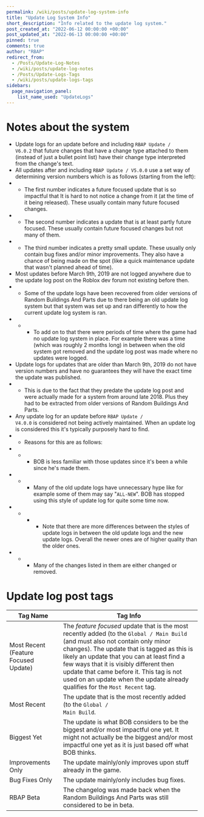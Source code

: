 ```yaml
---
permalink: /wiki/posts/update-log-system-info
title: "Update Log System Info"
short_description: "Info related to the update log system."
post_created_at: "2022-06-12 00:00:00 +00:00"
post_updated_at: "2022-06-13 00:00:00 +00:00"
pinned: true
comments: true
author: "RBAP"
redirect_from:
  - /Posts/Update-Log-Notes
  - /wiki/posts/update-log-notes
  - /Posts/Update-Logs-Tags
  - /wiki/posts/update-logs-tags
sidebars:
  page_navigation_panel:
    list_name_used: "UpdateLogs"
---
```


# Notes about the system

* Update logs for an update before and including <code>RBAP Update / V6.0.2</code> that future changes that have a change type attached to them (instead of just a bullet point list) have their change type interpreted from the change's text.
* All updates after and including <code>RBAP Update / V5.0.0</code> use a set way of determining version numbers which is as follows (starting from the left):
* * The first number indicates a future focused update that is so impactful that It is hard to not notice a change from it (at the time of it being released). These usually contain many future focused changes.
* * The second number indicates a update that is at least partly future focused. These usually contain future focused changes but not many of them.
* * The third number indicates a pretty small update. These usually only contain bug fixes and/or minor improvements. They also have a chance of being made on the spot (like a quick maintenance update that wasn't planned ahead of time).
* Most updates before March 9th, 2019 are not logged anywhere due to the update log post on the Roblox dev forum not existing before then.
* * Some of the update logs have been recovered from older versions of Random Buildings And Parts due to there being an old update log system but that system was set up and ran differently to how the current update log system is ran.
* * * To add on to that there were periods of time where the game had no update log system in place. For example there was a time (which was roughly 2 months long) in between when the old system got removed and the update log post was made where no updates were logged.
* Update logs for updates that are older than March 9th, 2019 do not have version numbers and have no guarantees they will have the exact time the update was published.
* * This is due to the fact that they predate the update log post and were actually made for a system from around late 2018. Plus they had to be extracted from older versions of Random Buildings And Parts.
* Any update log for an update before <code>RBAP Update / V4.0.0</code> is considered not being actively maintained. When an update log is considered this it's typically purposely hard to find.
* * Reasons for this are as follows:
* * * BOB is less familiar with those updates since it's been a while since he's made them.
* * * Many of the old update logs have unnecessary hype like for example some of them may say "`ALL-NEW`". BOB has stopped using this style of update log for quite some time now.
* * * * Note that there are more differences between the styles of update logs in between the old update logs and the new update logs. Overall the newer ones are of higher quality than the older ones.
* * * Many of the changes listed in them are either changed or removed.

# Update log post tags

| Tag Name								| Tag Info |
|-|-|
| Most Recent (Feature Focused Update)	| The *feature focused* update that is the most recently added (to the <code>Global / Main Build</code> (and must also not contain only minor changes). The update that is tagged as this is likely an update that you can at least find a few ways that it is visibly different then update that came before it. This tag is not used on an update when the update already qualifies for the `Most Recent` tag. |
| Most Recent							| The update that is the most recently added (to the <code>Global / Main Build</code>. |
| Biggest Yet							| The update is what BOB considers to be the biggest and/or most impactful one yet. It might not actually be the biggest and/or most impactful one yet as it is just based off what BOB thinks. |
| Improvements Only						| The update mainly/only improves upon stuff already in the game. |
| Bug Fixes Only						| The update mainly/only includes bug fixes. |
| RBAP Beta								| The changelog was made back when the Random Buildings And Parts was still considered to be in beta. |